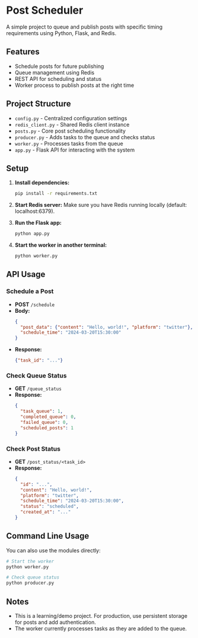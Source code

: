 # Post Scheduler

A simple project to queue and publish posts with specific timing requirements using Python, Flask, and Redis.

## Features
- Schedule posts for future publishing
- Queue management using Redis
- REST API for scheduling and status
- Worker process to publish posts at the right time

## Project Structure
- `config.py` - Centralized configuration settings
- `redis_client.py` - Shared Redis client instance
- `posts.py` - Core post scheduling functionality
- `producer.py` - Adds tasks to the queue and checks status
- `worker.py` - Processes tasks from the queue
- `app.py` - Flask API for interacting with the system

## Setup

1. **Install dependencies:**
   ```bash
   pip install -r requirements.txt
   ```

2. **Start Redis server:**
   Make sure you have Redis running locally (default: localhost:6379).

3. **Run the Flask app:**
   ```bash
   python app.py
   ```

4. **Start the worker in another terminal:**
   ```bash
   python worker.py
   ```

## API Usage

### Schedule a Post
- **POST** `/schedule`
- **Body:**
  ```json
  {
    "post_data": {"content": "Hello, world!", "platform": "twitter"},
    "schedule_time": "2024-03-20T15:30:00"
  }
  ```
- **Response:**
  ```json
  {"task_id": "..."}
  ```

### Check Queue Status
- **GET** `/queue_status`
- **Response:**
  ```json
  {
    "task_queue": 1,
    "completed_queue": 0,
    "failed_queue": 0, 
    "scheduled_posts": 1
  }
  ```

### Check Post Status
- **GET** `/post_status/<task_id>`
- **Response:**
  ```json
  {
    "id": "...",
    "content": "Hello, world!",
    "platform": "twitter",
    "schedule_time": "2024-03-20T15:30:00",
    "status": "scheduled",
    "created_at": "..."
  }
  ```

## Command Line Usage
You can also use the modules directly:

```bash
# Start the worker
python worker.py

# Check queue status
python producer.py
```

## Notes
- This is a learning/demo project. For production, use persistent storage for posts and add authentication.
- The worker currently processes tasks as they are added to the queue. 